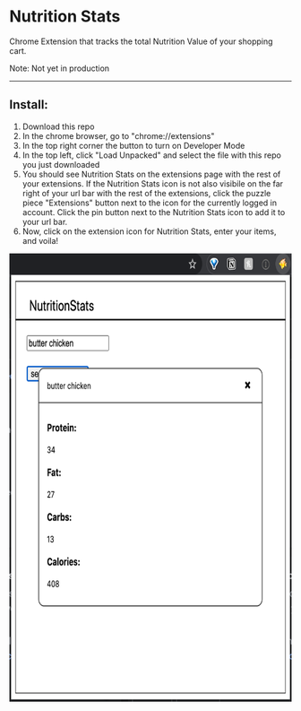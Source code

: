 # Nutrition Stats
Chrome Extension that tracks the total Nutrition Value of your shopping cart. 

Note: Not yet in production
***************************

## Install:
1. Download this repo
2. In the chrome browser, go to "chrome://extensions"
3. In the top right corner the button to turn on Developer Mode 
4. In the top left, click "Load Unpacked" and select the file with this repo you just downloaded
5. You should see Nutrition Stats on the extensions page with the rest of your extensions. If the Nutrition Stats icon is not also visibile on the far right of your url bar with the rest of the extensions, click the puzzle piece "Extensions" button next to the icon for the currently logged in account. Click the pin button next to the Nutrition Stats icon to add it to your url bar.
6. Now, click on the extension icon for Nutrition Stats, enter your items, and voila!


<img width=700px height=800px src="NutriStatsMVP.png" alt="NutriStatsMVP">
